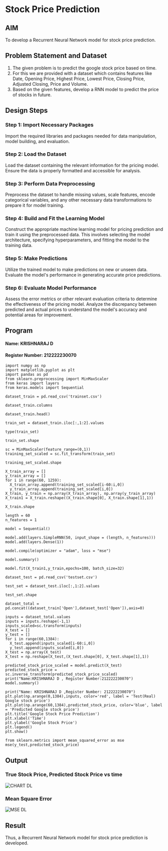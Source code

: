# Stock Price Prediction

## AIM

To develop a Recurrent Neural Network model for stock price prediction.

## Problem Statement and Dataset
1. The given problem is to predict the google stock price based on time.
2. For this we are provided with a dataset which contains features like Date, Opening Price, Highest Price, Lowest Price, Closing Price, Adjusted Closing, Price and Volume.
3. Based on the given features, develop a RNN model to predict the price of stocks in future.

## Design Steps

### Step 1: Import Necessary Packages
Import the required libraries and packages needed for data manipulation, model building, and evaluation.

### Step 2: Load the Dataset
Load the dataset containing the relevant information for the pricing model. Ensure the data is properly formatted and accessible for analysis.

### Step 3: Perform Data Preprocessing
Preprocess the dataset to handle missing values, scale features, encode categorical variables, and any other necessary data transformations to prepare it for model training.

### Step 4: Build and Fit the Learning Model
Construct the appropriate machine learning model for pricing prediction and train it using the preprocessed data. This involves selecting the model architecture, specifying hyperparameters, and fitting the model to the training data.

### Step 5: Make Predictions
Utilize the trained model to make predictions on new or unseen data. Evaluate the model's performance in generating accurate price predictions.

### Step 6: Evaluate Model Performance
Assess the error metrics or other relevant evaluation criteria to determine the effectiveness of the pricing model. Analyze the discrepancy between predicted and actual prices to understand the model's accuracy and potential areas for improvement.

## Program
#### Name: KRISHNARAJ D
#### Register Number: 212222230070
```
import numpy as np
import matplotlib.pyplot as plt
import pandas as pd
from sklearn.preprocessing import MinMaxScaler
from keras import layers
from keras.models import Sequential

dataset_train = pd.read_csv('trainset.csv')

dataset_train.columns

dataset_train.head()

train_set = dataset_train.iloc[:,1:2].values

type(train_set)

train_set.shape

sc = MinMaxScaler(feature_range=(0,1))
training_set_scaled = sc.fit_transform(train_set)

training_set_scaled.shape

X_train_array = []
y_train_array = []
for i in range(60, 1259):
  X_train_array.append(training_set_scaled[i-60:i,0])
  y_train_array.append(training_set_scaled[i,0])
X_train, y_train = np.array(X_train_array), np.array(y_train_array)
X_train1 = X_train.reshape((X_train.shape[0], X_train.shape[1],1))

X_train.shape

length = 60
n_features = 1

model = Sequential()

model.add(layers.SimpleRNN(50, input_shape = (length, n_features)))
model.add(layers.Dense(1))

model.compile(optimizer = "adam", loss = "mse")

model.summary()

model.fit(X_train1,y_train,epochs=100, batch_size=32)

dataset_test = pd.read_csv('testset.csv')

test_set = dataset_test.iloc[:,1:2].values

test_set.shape

dataset_total = pd.concat((dataset_train['Open'],dataset_test['Open']),axis=0)

inputs = dataset_total.values
inputs = inputs.reshape(-1,1)
inputs_scaled=sc.transform(inputs)
X_test = []
y_test = []
for i in range(60,1384):
  X_test.append(inputs_scaled[i-60:i,0])
  y_test.append(inputs_scaled[i,0])
X_test = np.array(X_test)
X_test = np.reshape(X_test,(X_test.shape[0], X_test.shape[1],1))

predicted_stock_price_scaled = model.predict(X_test)
predicted_stock_price = sc.inverse_transform(predicted_stock_price_scaled)
print("Name:KRISHNARAJ D , Register Number:212222230070")
model.summary()

print("Name: KRISHNARAJ D ,Register Number: 212222230070")
plt.plot(np.arange(0,1384),inputs, color='red', label = 'Test(Real) Google stock price')
plt.plot(np.arange(60,1384),predicted_stock_price, color='blue', label = 'Predicted Google stock price')
plt.title('Google Stock Price Prediction')
plt.xlabel('Time')
plt.ylabel('Google Stock Price')
plt.legend()
plt.show()

from sklearn.metrics import mean_squared_error as mse
mse(y_test,predicted_stock_price)
```
## Output

### True Stock Price, Predicted Stock Price vs time
![CHART DL](https://github.com/user-attachments/assets/4bf714b2-4dad-42d3-9e20-2e9a3f1d996e)


### Mean Square Error
![MSE DL](https://github.com/user-attachments/assets/1dcff670-96e1-4008-873d-c0f495ec6da9)


## Result
Thus, a Recurrent Neural Network model for stock price prediction is developed.

